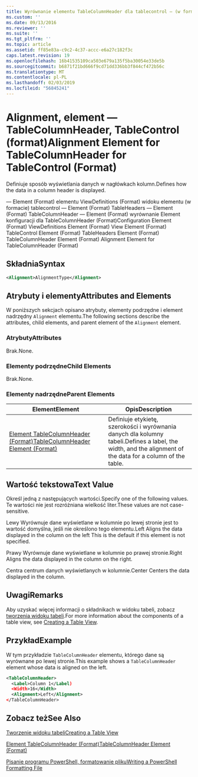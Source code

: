 ```yaml
---
title: Wyrównanie elementu TableColumnHeader dla tablecontrol — (w formacie) | Dokumentacja firmy Microsoft
ms.custom: ''
ms.date: 09/13/2016
ms.reviewer: ''
ms.suite: ''
ms.tgt_pltfrm: ''
ms.topic: article
ms.assetid: ff85e83a-c9c2-4c37-accc-e6a27c182f3c
caps.latest.revision: 19
ms.openlocfilehash: 16b41535109ca503e679a135f5ba30054e33de5b
ms.sourcegitcommit: b6871f21bd666f9cd71dd336bb3f844cf472b56c
ms.translationtype: MT
ms.contentlocale: pl-PL
ms.lasthandoff: 02/03/2019
ms.locfileid: "56845241"
---
```

# <a name="alignment-element-for-tablecolumnheader-for-tablecontrol-format"></a><span data-ttu-id="24bb1-102">Alignment, element — TableColumnHeader, TableControl (format)</span><span class="sxs-lookup"><span data-stu-id="24bb1-102">Alignment Element for TableColumnHeader for TableControl (Format)</span></span>

<span data-ttu-id="24bb1-103">Definiuje sposób wyświetlania danych w nagłówkach kolumn.</span><span class="sxs-lookup"><span data-stu-id="24bb1-103">Defines how the data in a column header is displayed.</span></span>

<span data-ttu-id="24bb1-104">— Element (Format) elementu ViewDefinitions (Format) widoku elementu (w formacie) tablecontrol — Element (Format) TableHeaders — Element (Format) TableColumnHeader — Element (Format) wyrównanie Element konfiguracji dla TableColumnHeader (Format)</span><span class="sxs-lookup"><span data-stu-id="24bb1-104">Configuration Element (Format) ViewDefinitions Element (Format) View Element (Format) TableControl Element (Format) TableHeaders Element (Format) TableColumnHeader Element (Format) Alignment Element for TableColumnHeader (Format)</span></span>

## <a name="syntax"></a><span data-ttu-id="24bb1-105">Składnia</span><span class="sxs-lookup"><span data-stu-id="24bb1-105">Syntax</span></span>

```xml
<Alignment>AlignmentType</Alignment>
```

## <a name="attributes-and-elements"></a><span data-ttu-id="24bb1-106">Atrybuty i elementy</span><span class="sxs-lookup"><span data-stu-id="24bb1-106">Attributes and Elements</span></span>

<span data-ttu-id="24bb1-107">W poniższych sekcjach opisano atrybuty, elementy podrzędne i element nadrzędny `Alignment` elementu.</span><span class="sxs-lookup"><span data-stu-id="24bb1-107">The following sections describe the attributes, child elements, and parent element of the `Alignment` element.</span></span>

### <a name="attributes"></a><span data-ttu-id="24bb1-108">Atrybuty</span><span class="sxs-lookup"><span data-stu-id="24bb1-108">Attributes</span></span>

<span data-ttu-id="24bb1-109">Brak.</span><span class="sxs-lookup"><span data-stu-id="24bb1-109">None.</span></span>

### <a name="child-elements"></a><span data-ttu-id="24bb1-110">Elementy podrzędne</span><span class="sxs-lookup"><span data-stu-id="24bb1-110">Child Elements</span></span>

<span data-ttu-id="24bb1-111">Brak.</span><span class="sxs-lookup"><span data-stu-id="24bb1-111">None.</span></span>

### <a name="parent-elements"></a><span data-ttu-id="24bb1-112">Elementy nadrzędne</span><span class="sxs-lookup"><span data-stu-id="24bb1-112">Parent Elements</span></span>

|<span data-ttu-id="24bb1-113">Element</span><span class="sxs-lookup"><span data-stu-id="24bb1-113">Element</span></span>|<span data-ttu-id="24bb1-114">Opis</span><span class="sxs-lookup"><span data-stu-id="24bb1-114">Description</span></span>|
|-------------|-----------------|
|[<span data-ttu-id="24bb1-115">Element TableColumnHeader (Format)</span><span class="sxs-lookup"><span data-stu-id="24bb1-115">TableColumnHeader Element (Format)</span></span>](./tablecolumnheader-element-format.md)|<span data-ttu-id="24bb1-116">Definiuje etykietę, szerokości i wyrównania danych dla kolumny tabeli.</span><span class="sxs-lookup"><span data-stu-id="24bb1-116">Defines a label, the width, and the alignment of the data for a column of the table.</span></span>|

## <a name="text-value"></a><span data-ttu-id="24bb1-117">Wartość tekstowa</span><span class="sxs-lookup"><span data-stu-id="24bb1-117">Text Value</span></span>

<span data-ttu-id="24bb1-118">Określ jedną z następujących wartości.</span><span class="sxs-lookup"><span data-stu-id="24bb1-118">Specify one of the following values.</span></span> <span data-ttu-id="24bb1-119">Te wartości nie jest rozróżniana wielkość liter.</span><span class="sxs-lookup"><span data-stu-id="24bb1-119">These values are not case-sensitive.</span></span>

<span data-ttu-id="24bb1-120">Lewy Wyrównuje dane wyświetlane w kolumnie po lewej stronie jest to wartość domyślna, jeśli nie określono tego elementu.</span><span class="sxs-lookup"><span data-stu-id="24bb1-120">Left Aligns the data displayed in the column on the left This is the default if this element is not specified.</span></span>

<span data-ttu-id="24bb1-121">Prawy Wyrównuje dane wyświetlane w kolumnie po prawej stronie.</span><span class="sxs-lookup"><span data-stu-id="24bb1-121">Right Aligns the data displayed in the column on the right.</span></span>

<span data-ttu-id="24bb1-122">Centra centrum danych wyświetlanych w kolumnie.</span><span class="sxs-lookup"><span data-stu-id="24bb1-122">Center Centers the data displayed in the column.</span></span>

## <a name="remarks"></a><span data-ttu-id="24bb1-123">Uwagi</span><span class="sxs-lookup"><span data-stu-id="24bb1-123">Remarks</span></span>

<span data-ttu-id="24bb1-124">Aby uzyskać więcej informacji o składnikach w widoku tabeli, zobacz [tworzenia widoku tabeli](./creating-a-table-view.md).</span><span class="sxs-lookup"><span data-stu-id="24bb1-124">For more information about the components of a table view, see [Creating a Table View](./creating-a-table-view.md).</span></span>

## <a name="example"></a><span data-ttu-id="24bb1-125">Przykład</span><span class="sxs-lookup"><span data-stu-id="24bb1-125">Example</span></span>

<span data-ttu-id="24bb1-126">W tym przykładzie `TableColumnHeader` elementu, którego dane są wyrównane po lewej stronie.</span><span class="sxs-lookup"><span data-stu-id="24bb1-126">This example shows a `TableColumnHeader` element whose data is aligned on the left.</span></span>

```xml
<TableColumnHeader>
  <Label>Column 1</Label)
  <Width>16</Width>
  <Alignment>Left</Alignment>
</TableColumnHeader>
```

## <a name="see-also"></a><span data-ttu-id="24bb1-127">Zobacz też</span><span class="sxs-lookup"><span data-stu-id="24bb1-127">See Also</span></span>

[<span data-ttu-id="24bb1-128">Tworzenie widoku tabeli</span><span class="sxs-lookup"><span data-stu-id="24bb1-128">Creating a Table View</span></span>](./creating-a-table-view.md)

[<span data-ttu-id="24bb1-129">Element TableColumnHeader (Format)</span><span class="sxs-lookup"><span data-stu-id="24bb1-129">TableColumnHeader Element (Format)</span></span>](./tablecolumnheader-element-format.md)

[<span data-ttu-id="24bb1-130">Pisanie programu PowerShell, formatowanie pliku</span><span class="sxs-lookup"><span data-stu-id="24bb1-130">Writing a PowerShell Formatting File</span></span>](./writing-a-powershell-formatting-file.md)
